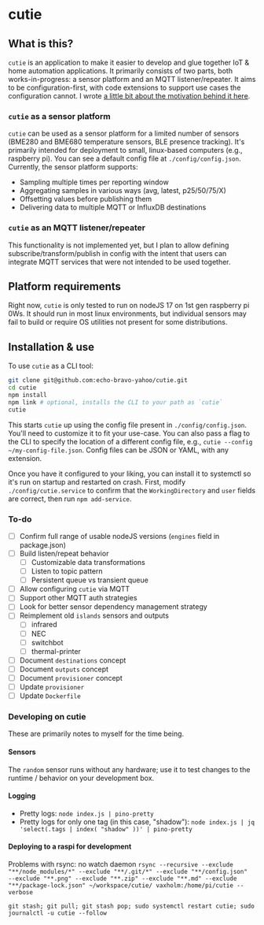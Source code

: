 # cutie

## What is this?

`cutie` is an application to make it easier to develop and glue together IoT & home automation applications. It primarily consists of two parts, both works-in-progress: a sensor platform and an MQTT listener/repeater. It aims to be configuration-first, with code extensions to support use cases the configuration cannot. I wrote [a little bit about the motivation behind it here](https://blog.echobravoyahoo.net/the-problem-with-home-automation-software/).

### `cutie` as a sensor platform

`cutie` can be used as a sensor platform for a limited number of sensors (BME280 and BME680 temperature sensors, BLE presence tracking). It's primarily intended for deployment to small, linux-based computers (e.g., raspberry pi). You can see a default config file at `./config/config.json`. Currently, the sensor platform supports:

- Sampling multiple times per reporting window
- Aggregating samples in various ways (avg, latest, p25/50/75/X)
- Offsetting values before publishing them
- Delivering data to multiple MQTT or InfluxDB destinations

### `cutie` as an MQTT listener/repeater

This functionality is not implemented yet, but I plan to allow defining subscribe/transform/publish in config with the intent that users can integrate MQTT services that were not intended to be used together.

## Platform requirements

Right now, `cutie` is only tested to run on nodeJS 17 on 1st gen raspberry pi 0Ws. It should run in most linux environments, but individual sensors may fail to build or require OS utilities not present for some distributions.

## Installation & use

To use `cutie` as a CLI tool:

```bash
git clone git@github.com:echo-bravo-yahoo/cutie.git
cd cutie
npm install
npm link # optional, installs the CLI to your path as `cutie`
cutie
```

This starts `cutie` up using the config file present in `./config/config.json`. You'll need to customize it to fit your use-case. You can also pass a flag to the CLI to specify the location of a different config file, e.g., `cutie --config ~/my-config-file.json`. Config files can be JSON or YAML, with any extension.

Once you have it configured to your liking, you can install it to systemctl so it's run on startup and restarted on crash. First, modify `./config/cutie.service` to confirm that the `WorkingDirectory` and `user` fields are correct, then run `npm add-service`.

### To-do

- [ ] Confirm full range of usable nodeJS versions (`engines` field in package.json)
- [ ] Build listen/repeat behavior
  - [ ] Customizable data transformations
  - [ ] Listen to topic pattern
  - [ ] Persistent queue vs transient queue
- [ ] Allow configuring `cutie` via MQTT
- [ ] Support other MQTT auth strategies
- [ ] Look for better sensor dependency management strategy
- [ ] Reimplement old `islands` sensors and outputs
  - [ ] infrared
  - [ ] NEC
  - [ ] switchbot
  - [ ] thermal-printer
- [ ] Document `destinations` concept
- [ ] Document `outputs` concept
- [ ] Document `provisioner` concept
- [ ] Update `provisioner`
- [ ] Update `Dockerfile`

### Developing on cutie

These are primarily notes to myself for the time being.

#### Sensors

The `random` sensor runs without any hardware; use it to test changes to the runtime / behavior on your development box.

#### Logging

- Pretty logs: `node index.js | pino-pretty`
- Pretty logs for only one tag (in this case, "shadow"): `node index.js | jq 'select(.tags | index( "shadow" ))' | pino-pretty`

#### Deploying to a raspi for development

Problems with rsync: no watch daemon
`rsync --recursive --exclude "**/node_modules/*" --exclude "**/.git/*" --exclude "**/config.json"  --exclude "**.png" --exclude "**.zip" --exclude "**.md" --exclude "**/package-lock.json" ~/workspace/cutie/ vaxholm:/home/pi/cutie --verbose`

`git stash; git pull; git stash pop; sudo systemctl restart cutie; sudo journalctl -u cutie --follow`

